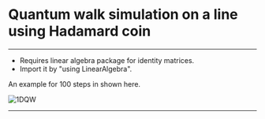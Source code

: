 # Quantum walk simulation on a line using Hadamard coin
***

- Requires linear algebra package for identity matrices.
- Import it by "using LinearAlgebra".

An example for 100 steps in shown here.

![1DQW](https://user-images.githubusercontent.com/100057270/157162175-c494eb78-73f4-46c2-bccd-7069733730b6.svg)
***
